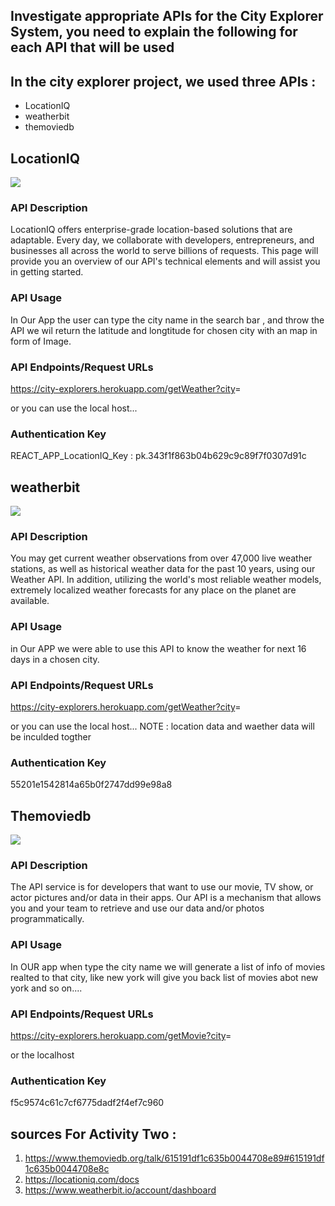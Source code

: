 ## Investigate appropriate APIs for the City Explorer System, you need to explain the following for each API that will be used

## **In the city explorer project, we used three APIs :**

* LocationIQ
* weatherbit
* themoviedb




## **LocationIQ**

![](https://avatars.githubusercontent.com/u/41891924?s=280&v=4)

### API Description

LocationIQ offers enterprise-grade location-based solutions that are adaptable. Every day, we collaborate with developers, entrepreneurs, and businesses all across the world to serve billions of requests. This page will provide you an overview of our API's technical elements and will assist you in getting started.
### API Usage

In Our App the user can type the city name in the search bar , and throw the API we wil return the latitude and longtitude for chosen city with an map in form of Image.

### API Endpoints/Request URLs
<https://city-explorers.herokuapp.com/getWeather?city>=<anycity>

or you can use the local host...

### Authentication Key

REACT_APP_LocationIQ_Key : pk.343f1f863b04b629c9c89f7f0307d91c

## **weatherbit**

![](https://encrypted-tbn0.gstatic.com/images?q=tbn:ANd9GcTHaO3pn0fIFzmPScN2boxDRMH8BIbxZUCC3APXdo2RpvYLiTKUMCD4zBqx8EMoz7Mno78&usqp=CAU)

### API Description

You may get current weather observations from over 47,000 live weather stations, as well as historical weather data for the past 10 years, using our Weather API. In addition, utilizing the world's most reliable weather models, extremely localized weather forecasts for any place on the planet are available.
### API Usage

in Our APP we were able to use this API to know the weather for next 16 days in a chosen city.

### API Endpoints/Request URLs
<https://city-explorers.herokuapp.com/getWeather?city>=<anycity> 

or you can use the local host...
NOTE : location data and waether data will be inculded togther 
### Authentication Key
55201e1542814a65b0f2747dd99e98a8

## **Themoviedb**

![](https://www.themoviedb.org/assets/2/v4/logos/v2/blue_square_2-d537fb228cf3ded904ef09b136fe3fec72548ebc1fea3fbbd1ad9e36364db38b.svg)
### API Description
The API service is for developers that want to use our movie, TV show, or actor pictures and/or data in their apps. Our API is a mechanism that allows you and your team to retrieve and use our data and/or photos programmatically.
### API Usage

In OUR app when type the city name we will generate a list of info of movies realted to that city, like new york will give you back list of movies abot new york and so on....

### API Endpoints/Request URLs
<https://city-explorers.herokuapp.com/getMovie?city>=<anycity> 

or the localhost 

### Authentication Key

f5c9574c61c7cf6775dadf2f4ef7c960


## **sources For Activity Two :**

1. https://www.themoviedb.org/talk/615191df1c635b0044708e89#615191df1c635b0044708e8c
2. https://locationiq.com/docs
3. https://www.weatherbit.io/account/dashboard